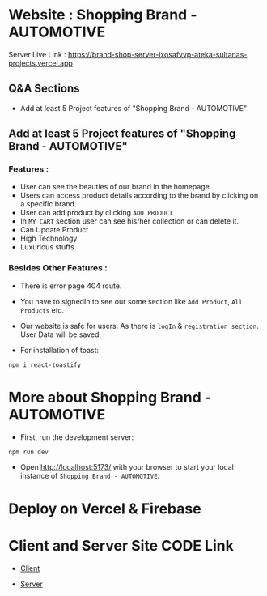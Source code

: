 # Website : Shopping Brand - AUTOMOTIVE

<!-- Client Live Link : https://shopping-brand.web.app -->

Server Live Link : https://brand-shop-server-ixosafvvp-ateka-sultanas-projects.vercel.app

## Q&A Sections
- Add at least 5 Project features of "Shopping Brand - AUTOMOTIVE"

## Add at least 5 Project features of "Shopping Brand - AUTOMOTIVE"

### Features :

* User can see the beauties of our brand in the homepage. 
* Users can access product details according to the brand by clicking on a specific brand.
* User can add product by clicking `ADD PRODUCT`
* In `MY CART` section user can see his/her collection or can delete it.
* Can Update Product
* High Technology
* Luxurious stuffs


### Besides Other Features :
* There is error page 404 route.
* You have to signedIn to see our some section like `Add Product`, `All Products` etc.
* Our website is safe for users. As there is `logIn` & `registration section`. User Data will be saved.


* For installation of toast:
```bash
npm i react-toastify
```




# More about Shopping Brand - AUTOMOTIVE
* First, run the development server:

```bash
npm run dev
```
* Open [http://localhost:5173/](http://localhost:5173/) with your browser to start your local instance of `Shopping Brand - AUTOMOTIVE`.


# Deploy on Vercel & Firebase

# Client and Server Site CODE Link

- [Client](https://github.com/programming-hero-web-course-4/b8a10-brandshop-client-side-Ateka-Oishi) 

- [Server](https://github.com/programming-hero-web-course-4/b8a10-brandshop-server-side-Ateka-Oishi)

